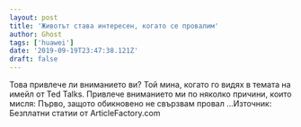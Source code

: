 ```yaml
---
layout: post
title: 'Животът става интересен, когато се провалим'
author: Ghost
tags: ['huawei']
date: '2019-09-19T23:47:38.121Z'
draft: false
---
```


Това привлече ли вниманието ви? Той мина, когато го видях в темата на имейл от Ted Talks. Привлече вниманието ми по няколко причини, които мисля: Първо, защото обикновено не свързвам провал ...Източник: Безплатни статии от ArticleFactory.com
